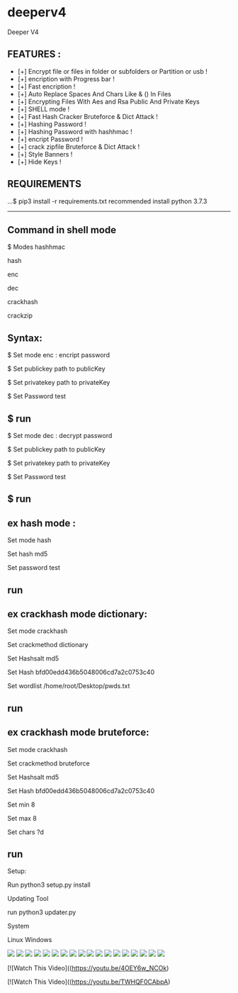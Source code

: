 # deeperv4

Deeper V4
## FEATURES :
* [+]  Encrypt file or files in folder or subfolders or Partition or usb !
* [+] encription with Progress bar !
* [+] Fast encription !
* [+] Auto Replace Spaces And Chars Like & () In Files 
* [+] Encrypting Files With Aes and Rsa Public And Private Keys 
* [+] SHELL mode !
* [+] Fast Hash Cracker Bruteforce & Dict Attack !
* [+] Hashing Password !
* [+] Hashing Password with hashhmac !
* [+] encript Password !
* [+] crack zipfile Bruteforce & Dict Attack !
* [+] Style Banners !
* [+] Hide Keys !


## REQUIREMENTS
...$ pip3 install -r requirements.txt
recommended install python 3.7.3

---------------------------------------------
Command in shell mode 
---------------------------------------------
$ Modes
hashhmac

hash

enc

dec

crackhash

crackzip

Syntax:
---------------------------------------------
$ Set mode enc : encript password

$ Set publickey path to publicKey

$ Set privatekey path to privateKey

$ Set Password test 

$ run
--------------------------------------------
$ Set mode dec : decrypt password

$ Set publickey path to publicKey

$ Set privatekey path to privateKey

$ Set Password test 

$ run
-------------------------------------------
ex hash mode :
------------------
Set mode hash 

Set hash md5

Set password test 

run 
------------------
ex crackhash mode dictionary:
-----------------------------
Set mode crackhash

Set crackmethod dictionary 

Set Hashsalt md5 

Set Hash bfd00edd436b5048006cd7a2c0753c40 

Set wordlist /home/root/Desktop/pwds.txt

run
------------------------------------------
ex crackhash mode bruteforce:
-----------------------------
Set mode crackhash

Set crackmethod bruteforce 

Set Hashsalt md5 

Set Hash bfd00edd436b5048006cd7a2c0753c40 

Set min 8 

Set max 8 

Set chars ?d

run
-------------------------------------------


Setup:

Run python3 setup.py install

Updating Tool 

run python3 updater.py


System

Linux Windows 

<img src="scrren/s1.png">   
<img src="scrren/s3.png">
<img src="scrren/s4.png">
<img src="scrren/s88.png">

<img src="scrren/s10.png">
<img src="scrren/s11.png">

<img src="scrren/sx1.png">
<img src="scrren/sx2.png">
<img src="scrren/sx3.png">
<img src="scrren/sx4.png">
<img src="scrren/sx5.png">
<img src="scrren/sx6.png">




<img src="scrren/sc2.png">
<img src="scrren/sc3.png">
<img src="scrren/sc4.png">

<img src="scrren/d1.jpg">
<img src="scrren/d2.jpg">

<img src="scrren/x444.jpg">




[![Watch This Video]((https://youtu.be/4OEY6w_NCOk)

[![Watch This Video]((https://youtu.be/TWHQF0CAbpA)



